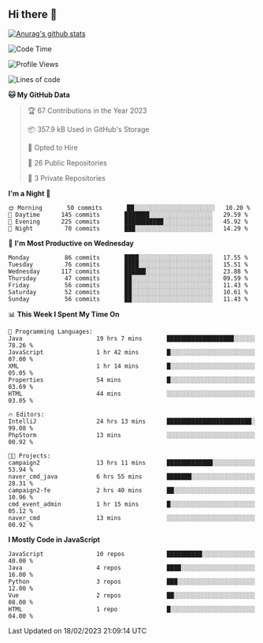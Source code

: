 ## Hi there 👋

[![Anurag's github stats](https://github-readme-stats.vercel.app/api?username=Songwonseok)](https://github.com/anuraghazra/github-readme-stats)



<!--START_SECTION:waka-->
![Code Time](http://img.shields.io/badge/Code%20Time-2%2C087%20hrs%203%20mins-blue)

![Profile Views](http://img.shields.io/badge/Profile%20Views-4-blue)

![Lines of code](https://img.shields.io/badge/From%20Hello%20World%20I%27ve%20Written--15%20Million%20lines%20of%20code-blue)

**🐱 My GitHub Data** 

> 🏆 67 Contributions in the Year 2023
 > 
> 📦 357.9 kB Used in GitHub's Storage 
 > 
> 💼 Opted to Hire
 > 
> 📜 26 Public Repositories 
 > 
> 🔑 3 Private Repositories  
 > 
**I'm a Night 🦉** 

```text
🌞 Morning       50 commits       ██░░░░░░░░░░░░░░░░░░░░░░░   10.20 % 
🌆 Daytime      145 commits       ███████░░░░░░░░░░░░░░░░░░   29.59 % 
🌃 Evening      225 commits       ███████████░░░░░░░░░░░░░░   45.92 % 
🌙 Night         70 commits       ███░░░░░░░░░░░░░░░░░░░░░░   14.29 % 

```
📅 **I'm Most Productive on Wednesday** 

```text
Monday          86 commits       ████░░░░░░░░░░░░░░░░░░░░░   17.55 % 
Tuesday         76 commits       ████░░░░░░░░░░░░░░░░░░░░░   15.51 % 
Wednesday      117 commits       ██████░░░░░░░░░░░░░░░░░░░   23.88 % 
Thursday        47 commits       ██░░░░░░░░░░░░░░░░░░░░░░░   09.59 % 
Friday          56 commits       ██░░░░░░░░░░░░░░░░░░░░░░░   11.43 % 
Saturday        52 commits       ██░░░░░░░░░░░░░░░░░░░░░░░   10.61 % 
Sunday          56 commits       ██░░░░░░░░░░░░░░░░░░░░░░░   11.43 % 

```


📊 **This Week I Spent My Time On** 

```text
💬 Programming Languages: 
Java                     19 hrs 7 mins       ███████████████████░░░░░░   78.26 % 
JavaScript               1 hr 42 mins        █░░░░░░░░░░░░░░░░░░░░░░░░   07.00 % 
XML                      1 hr 14 mins        █░░░░░░░░░░░░░░░░░░░░░░░░   05.05 % 
Properties               54 mins             █░░░░░░░░░░░░░░░░░░░░░░░░   03.69 % 
HTML                     44 mins             ░░░░░░░░░░░░░░░░░░░░░░░░░   03.05 % 

🔥 Editors: 
IntelliJ                 24 hrs 13 mins      ████████████████████████░   99.08 % 
PhpStorm                 13 mins             ░░░░░░░░░░░░░░░░░░░░░░░░░   00.92 % 

🐱‍💻 Projects: 
campaign2                13 hrs 11 mins      █████████████░░░░░░░░░░░░   53.94 % 
naver_cmd_java           6 hrs 55 mins       ███████░░░░░░░░░░░░░░░░░░   28.31 % 
campaign2-fe             2 hrs 40 mins       ██░░░░░░░░░░░░░░░░░░░░░░░   10.96 % 
cmd_event_admin          1 hr 15 mins        █░░░░░░░░░░░░░░░░░░░░░░░░   05.12 % 
naver_cmd                13 mins             ░░░░░░░░░░░░░░░░░░░░░░░░░   00.92 % 

```

**I Mostly Code in JavaScript** 

```text
JavaScript               10 repos            ██████████░░░░░░░░░░░░░░░   40.00 % 
Java                     4 repos             ████░░░░░░░░░░░░░░░░░░░░░   16.00 % 
Python                   3 repos             ███░░░░░░░░░░░░░░░░░░░░░░   12.00 % 
Vue                      2 repos             ██░░░░░░░░░░░░░░░░░░░░░░░   08.00 % 
HTML                     1 repo              █░░░░░░░░░░░░░░░░░░░░░░░░   04.00 % 

```



 Last Updated on 18/02/2023 21:09:14 UTC
<!--END_SECTION:waka-->

